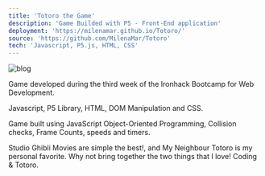 ```yaml
---
title: 'Totoro the Game'
description: 'Game Builded with P5 - Front-End application'
deployment: 'https://milenamar.github.io/Totoro/'
source: 'https://github.com/MilenaMar/Totoro'
tech: 'Javascript, P5.js, HTML, CSS'
---
```


![blog](./totoro.gif)

Game developed during the third week of the Ironhack Bootcamp for Web Development.


Javascript, P5 Library, HTML, DOM Manipulation and CSS.



Game built using JavaScript Object-Oriented Programming, Collision checks, Frame Counts, speeds and
timers.


Studio Ghibli Movies are simple the best!, and My Neighbour Totoro is my personal favorite.
Why not bring together the two things that I love! Coding & Totoro.



